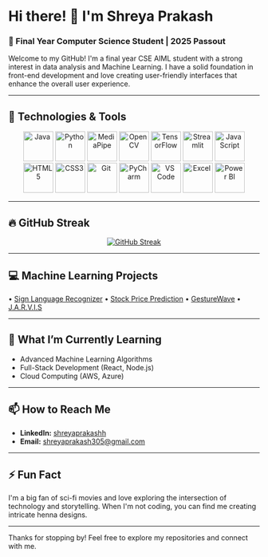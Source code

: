 # Hi there! 👋 I'm Shreya Prakash

### 🚀 Final Year Computer Science Student | 2025 Passout

Welcome to my GitHub! I'm a final year CSE AIML student with a strong interest in data analysis and Machine Learning. I have a solid foundation in front-end development and love creating user-friendly interfaces that enhance the overall user experience.

---



## 🔧 Technologies & Tools

<p align="center">
  <img src="https://img.icons8.com/color/48/000000/java-coffee-cup-logo.png" alt="Java" height="60"/>
  <img src="https://img.icons8.com/color/48/000000/python--v1.png" alt="Python" height="60"/>
  <img src="https://viz.mediapipe.dev/logo.png" alt="MediaPipe" height="60"/>
  <img src="https://img.icons8.com/color/48/000000/opencv.png" alt="OpenCV" height="60"/>
  <img src="https://img.icons8.com/color/48/000000/tensorflow.png" alt="TensorFlow" height="60"/>
  <img src="https://cdn.jsdelivr.net/gh/devicons/devicon/icons/streamlit/streamlit-original.svg" alt="Streamlit" height="60"/>
  <img src="https://img.icons8.com/color/48/000000/javascript--v1.png" alt="JavaScript" height="60"/>
  <img src="https://img.icons8.com/color/48/000000/html-5--v1.png" alt="HTML5" height="60"/>
  <img src="https://img.icons8.com/color/48/000000/css3.png" alt="CSS3" height="60"/>
  <img src="https://img.icons8.com/color/48/000000/git.png" alt="Git" height="60"/>
  <img src="https://resources.jetbrains.com/storage/products/pycharm/img/meta/pycharm_logo_300x300.png" alt="PyCharm" height="60"/>
  <img src="https://img.icons8.com/color/48/000000/visual-studio-code-2019.png" alt="VS Code" height="60"/>
  <img src="https://img.icons8.com/color/48/000000/microsoft-excel-2019--v1.png" alt="Excel" height="60"/>
  <img src="https://img.icons8.com/color/48/000000/power-bi.png" alt="Power BI" height="60"/>
</p>


---

## 🔥 GitHub Streak

<div align="center">
  
[![GitHub Streak](https://streak-stats.demolab.com/?user=shreyaprakashh&theme=tokyonight)](https://git.io/streak-stats)

</div>

---




## 💻 Machine Learning Projects

• [Sign Language Recognizer](https://github.com/shreyaprakashh/Sign-Language-Recognizer)
• [Stock Price Prediction](https://github.com/shreyaprakashh/Stock_Price_Prediction)
• [GestureWave](https://github.com/shreyaprakashh/GestureWave)
• [J.A.R.V.I.S](https://github.com/shreyaprakashh/GestureWave)



---


## 🌱 What I’m Currently Learning

- Advanced Machine Learning Algorithms
- Full-Stack Development (React, Node.js)
- Cloud Computing (AWS, Azure)

---

## 📫 How to Reach Me

- **LinkedIn:** [shreyaprakashh](https://www.linkedin.com/in/shreyaprakashh/)
- **Email:** [shreyaprakash305@gmail.com](mailto:your.email@example.com)

---

## ⚡ Fun Fact

I'm a big fan of sci-fi movies and love exploring the intersection of technology and storytelling. When I'm not coding, you can find me creating intricate henna designs.

---

Thanks for stopping by! Feel free to explore my repositories and connect with me.

